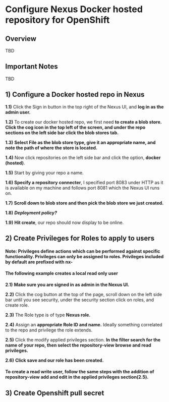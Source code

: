 # Configure Nexus Docker hosted repository for OpenShift


## Overview

TBD

## Important Notes

TBD




## 1) Configure a Docker hosted repo in Nexus

**1.1)** Click the Sign in button in the top right of the Nexus UI, and **log in as the admin user.**

**1.2)** To create our docker hosted repo, we first need **to create a blob store.** **Click the cog icon in the top left of the screen, and under the repo sections on the left side bar click the blob stores tab.**

**1.3)** **Select File as the blob store type, give it an appropriate name, and note the path of where the store is located.**

**1.4)** Now click repositories on the left side bar and click the option, **docker (hosted)**.

**1.5)** Start by giving your repo a name.

**1.6)** **Specify a repository connecter**, I specified port 8083 under HTTP as it is available on my machine and follows port 8081 which the Nexus UI runs on.

**1.7)** **Scroll down to blob store and then pick the blob store we just created.**

**1.8)** ***Deployment policy?***

**1.9)** **Hit create**, our repo should now display to be online.

## 2) Create Privileges for Roles to apply to users
#### Note: Privileges define actions which can be performed against specific functionality. Privileges can only be assigned to roles. Privileges included by default are prefixed with nx-

#### The following example creates a local read only user 
**2.1)** **Make sure you are signed in as admin in the Nexus UI.**

**2.2)** Click the cog button at the top of the page, scroll down on the left side bar until you see security, under the security section click on roles, and create role.

**2.3)** The Role type is of type **Nexus role.**

**2.4)** Assign an **appropriate Role ID and name.** Ideally something correlated to the repo and privilege the role extends.

**2.5)** Click the modify applied privileges section. **In the filter search for the name of your repo, then select the repository-view browse and read privileges.**

**2.6)** **Click save and our role has been created.**

#### **To create a read write user,** follow the same steps with the **addition of repository-view add and edit** in the applied privileges section(2.5).

## 3) Create Openshift pull secret
